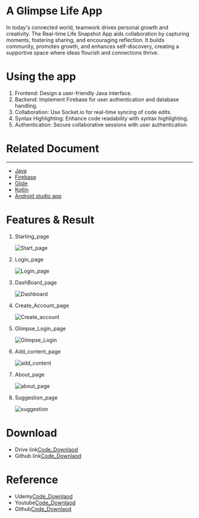 <h1>A Glimpse Life App</h1>
<p>In today's connected world, teamwork drives personal growth and creativity. The Real-time Life Snapshot App aids collaboration by capturing moments, fostering sharing, and encouraging reflection. It builds community, promotes growth, and enhances self-discovery, creating a supportive space where ideas flourish and connections thrive.</p>
<h1>Using the app</h1>
<ol>
  <li>Frontend: Design a user-friendly Java interface.</li>
  <li>Backend: Implement Firebase for user authentication and database handling.</li>
  <li>Collaboration: Use Socket.io for real-time syncing of code edits.</li>
  <li>Syntax Highlighting: Enhance code readability with syntax highlighting.</li>
  <li>Authentication: Secure collaborative sessions with user authentication.</li>
</ol>
<h1>Related Document</h1>
<hr>
<ul>
  <li><a href="https://dev.java/learn/">Java</a></li>
  <li><a href="https://firebase.google.com/docs">Firebase</a></li>
  <li><a href="https://www.glideapps.com/docs">Glide</a></li>
  <li><a href="https://kotlinlang.org/docs/android-overview.html">Kotlin</a></li>
  <li><a href=https://developer.android.com/reference/org/w3c/dom/Document">Android studio app</a></li>
</ul>
<h1>Features & Result</h1>  
  <ol>
    <li>Starting_page</li>

  
  ![Start_page](https://github.com/Bittu-kumar2003/A_Glimpse_Life_App/assets/109884531/055e1f4c-494d-404d-a5d6-9b226ecb8732)

   <li>Login_page</li>

   ![Login_page](https://github.com/Bittu-kumar2003/A_Glimpse_Life_App/assets/109884531/236dbcc8-fa40-4f94-8cee-02a3b4a7a07c)

   <li>DashBoard_page</li>

   ![Dashboard](https://github.com/Bittu-kumar2003/A_Glimpse_Life_App/assets/109884531/b0f6e8d0-754b-48bf-bba3-03cb9b75507b)

   <li>Create_Account_page</li>

   ![Create_account](https://github.com/Bittu-kumar2003/A_Glimpse_Life_App/assets/109884531/ee27c4ad-0e88-4f9a-8f74-6f804c14aaa7)
    <li>Glimpse_Login_page</li>

   ![Glimpse_Login](https://github.com/Bittu-kumar2003/A_Glimpse_Life_App/assets/109884531/36cf9c54-68ed-45f9-b5c9-f15be217826e)
    <li>Add_content_page</li>

  ![add_content](https://github.com/Bittu-kumar2003/A_Glimpse_Life_App/assets/109884531/08b44a6a-9bd2-4499-a8ba-dfefa3ee0a3c)

   <li>About_page</li>

  ![about_page](https://github.com/Bittu-kumar2003/A_Glimpse_Life_App/assets/109884531/8313bd76-663a-4744-997e-c55ca3a636a0)
   <li>Suggestion_page</li>

   ![suggestion](https://github.com/Bittu-kumar2003/A_Glimpse_Life_App/assets/109884531/9cbc30d7-b22c-4dcf-b475-12ef8c72efaf)

   
  </ol>
 
<h1>Download</h1>
<ul>
  <li>Drive link<a href="https://dev.java/learn/">Code_Downlaod</a></li>
  <li>Github link<a href="https://github.com/Bittu-kumar2003/A_Glimpse_Life_App.git">Code_Downlaod</a></li>
</ul>

<h1>Reference</h1>
<ul>
   <li>Udemy<a href="">Code_Downlaod</a></li>
   <li>Youtube<a href="">Code_Downlaod</a></li>
   <li>Github<a href="">Code_Downlaod</a></li>
  
</ul>
   








